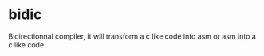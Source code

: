 # bidic
Bidirectionnal compiler, it will transform a c like code into asm or asm into a c like code

